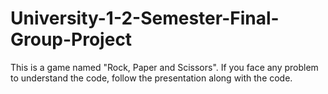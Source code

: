 # University-1-2-Semester-Final-Group-Project
This is a game named "Rock, Paper and Scissors".
If you face any problem to understand the code, follow the presentation along with the code.
